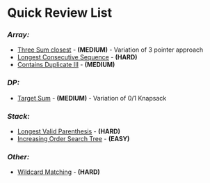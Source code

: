 # **Quick Review List**

### _**Array:**_
* [Three Sum closest](array/ThreeSumClosest.java) - **(MEDIUM)** - Variation of 3 pointer approach
* [Longest Consecutive Sequence](array/LongestConsecutiveSequence.java) - **(HARD)**
* [Contains Duplicate III](array/ContainsDuplicateIII.java) - **(MEDIUM)**

### _**DP:**_
* [Target Sum](dp/TargetSum.java) - **(MEDIUM)** - Variation of 0/1 Knapsack

### _**Stack:**_
* [Longest Valid Parenthesis](stack/LongestValidParenthesis.java) - **(HARD)**
* [Increasing Order Search Tree](stack/IncreasingOrderSearchTree.java) - **(EASY)**

### _**Other:**_
* [Wildcard Matching](others/WildcardMatching.java) - **(HARD)**